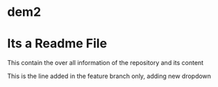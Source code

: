# dem2
<h1>Its a Readme File</h1>
<p>This contain the over all information of the repository and its content</p>
<p> This is the line added in the feature branch only, adding new dropdown</p>